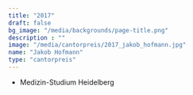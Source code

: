 ```yaml
---
title: "2017"
draft: false
bg_image: "/media/backgrounds/page-title.png"
description : ""
image: "/media/cantorpreis/2017_jakob_hofmann.jpg"
name: "Jakob Hofmann"
type: "cantorpreis"
---
```


- Medizin-Studium Heidelberg